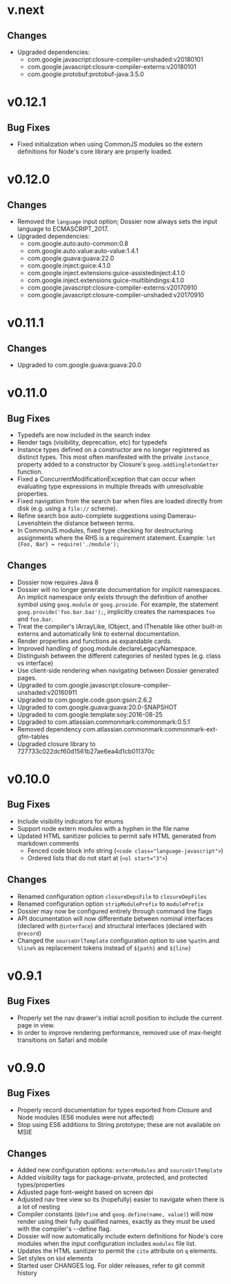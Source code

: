 # v.next

## Changes

-  Upgraded dependencies:
   +  com.google.javascript:closure-compiler-unshaded:v20180101
   +  com.google.javascript:closure-compiler-externs:v20180101
   +  com.google.protobuf:protobuf-java:3.5.0


# v0.12.1

## Bug Fixes

- Fixed initialization when using CommonJS modules so the extern definitions
  for Node's core library are properly loaded.


# v0.12.0

## Changes

-  Removed the `language` input option; Dossier now always sets the input
   language to ECMASCRIPT_2017.
-  Upgraded dependencies:
   +  com.google.auto:auto-common:0.8
   +  com.google.auto.value:auto-value:1.4.1
   +  com.google.guava:guava:22.0
   +  com.google.inject:guice:4.1.0
   +  com.google.inject.extensions:guice-assistedinject:4.1.0
   +  com.google.inject.extensions:guice-multibindings:4.1.0
   +  com.google.javascript:closure-compiler-externs:v20170910
   +  com.google.javascript:closure-compiler-unshaded:v20170910

# v0.11.1

## Changes

- Upgraded to com.google.guava:guava:20.0

# v0.11.0

## Bug Fixes

- Typedefs are now included in the search index
- Render tags (visibility, deprecation, etc) for typedefs
- Instance types defined on a constructor are no longer registered as distinct
  types. This most often manifested with the private `instance_` property added
  to a constructor by Closure's `goog.addSingletonGetter` function.
- Fixed a ConcurrentModificationException that can occur when evaluating
  type expressions in multiple threads with unresolvable properties.
- Fixed navigation from the search bar when files are loaded directly from disk
  (e.g. using a `file://` scheme).
- Refine search box auto-complete suggestions using Damerau–Levenshtein the
  distance between terms.
- In CommonJS modules, fixed type checking for destructuring assignments where
  the RHS is a requirement statement.
  Example: `let {Foo, Bar} = require('./module');`

## Changes

- Dossier now requires Java 8
- Dossier will no longer generate documentation for implicit namespaces.
  An implicit namespace only exists through the definition of another symbol
  using `goog.module` or `goog.provide`. For example, the statement
  `goog.provide('foo.bar.baz');`, implicitly creates the namespaces
  `foo` and `foo.bar`.
- Treat the compiler's IArrayLike, IObject, and IThenable like other built-in
  externs and automatically link to external documentation.
- Render properties and functions as expandable cards.
- Improved handling of goog.module.declareLegacyNamespace.
- Distinguish between the different categories of nested types (e.g. class vs interface)
- Use client-side rendering when navigating between Dossier generated pages.
- Upgraded to com.google.javascript:closure-compiler-unshaded:v20160911
- Upgraded to com.google.code.gson:gson:2.6.2
- Upgraded to com.google.guava:guava:20.0-SNAPSHOT
- Upgraded to com.google.template:soy:2016-08-25
- Upgraded to com.atlassian.commonmark:commonmark:0.5.1
- Removed dependency com.atlassian.commonmark:commonmark-ext-gfm-tables
- Upgraded closure library to 727733c022dcf60d1561b27ae6ea4d1cb011370c

# v0.10.0

## Bug Fixes

- Include visibility indicators for enums
- Support node extern modules with a hyphen in the file name
- Updated HTML sanitizer policies to permit safe HTML generated from markdown
  comments
  * Fenced code block info string (`<code class="language-javascript">`)
  * Ordered lists that do not start at (`<ol start="3">`)

## Changes

- Renamed configuration option `closureDepsFile` to `closureDepFiles`
- Renamed configuration option `stripModulePrefix` to `modulePrefix`
- Dossier may now be configured entirely through command line flags
- API documentation will now differentiate between nominal interfaces (declared
  with `@interface`) and structural interfaces (declared with `@record`)
- Changed the `sourceUrlTemplate` configuration option to use `%path%` and
  `%line%` as replacement tokens instead of `${path}` and `${line}`

# v0.9.1

## Bug Fixes

- Properly set the nav drawer's initial scroll position to include the current
   page in view.
- In order to improve rendering performance, removed use of max-height
   transitions on Safari and mobile

# v0.9.0

## Bug Fixes

- Properly record documentation for types exported from Closure and Node
   modules (ES6 modules were not affected)
- Stop using ES6 additions to String.prototype; these are not available
   on MSIE

## Changes

- Added new configuration options: `externModules` and `sourceUrlTemplate`
- Added visibility tags for package-private, protected, and protected
   types/properties
- Adjusted page font-weight based on screen dpi
- Adjusted nav tree view so its (hopefully) easier to navigate when there
   is a lot of nesting
- Compiler constants (`@define` and `goog.define(name, value)`) will now
   render using their fully qualified names, exactly as they must be used
   with the compiler's --define flag.
- Dossier will now automatically include extern definitions for Node's core
   modules when the input configuration includes `modules` file list.
- Updates the HTML sanitizer to permit the `cite` attribute on `q` elements.
- Set styles on `kbd` elements
- Started user CHANGES log. For older releases, refer to git commit history
